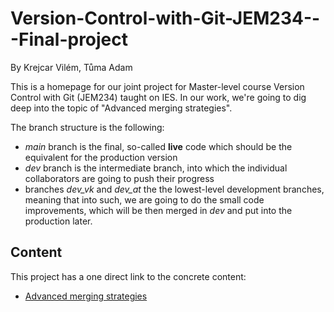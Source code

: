 # Version-Control-with-Git-JEM234---Final-project
By Krejcar Vilém, Tůma Adam

This is a homepage for our joint project for Master-level course Version Control with Git (JEM234) taught on IES. In our work, we're going to dig deep into the topic of "Advanced merging strategies".

The branch structure is the following:
* _main_ branch is the final, so-called __live__ code which should be the equivalent for the production version
* _dev_ branch is the intermediate branch, into which the individual collaborators are going to push their progress
* branches _dev_vk_ and _dev_at_ the the lowest-level development branches, meaning that into such, we are going to do the small code improvements, which will be then merged in _dev_ and put into the production later.

## Content
This project has a one direct link to the concrete content:
* [Advanced merging strategies](./ad_merge_strats.md)
